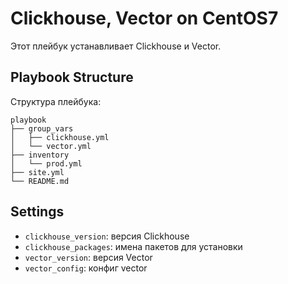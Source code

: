 # Clickhouse, Vector on CentOS7

Этот плейбук устанавливает Clickhouse и Vector. 

## Playbook Structure

Структура плейбука:

```
playbook
├── group_vars
│   ├── clickhouse.yml
│   └── vector.yml
├── inventory
│   └── prod.yml
├── site.yml
└── README.md
```

## Settings

- `clickhouse_version`: версия Clickhouse
- `clickhouse_packages`: имена пакетов для установки
- `vector_version`: версия Vector
- `vector_config`: конфиг vector